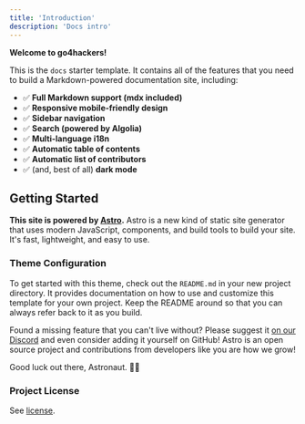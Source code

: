 ```yaml
---
title: 'Introduction'
description: 'Docs intro'
---
```


**Welcome to go4hackers!**

This is the `docs` starter template. It contains all of the features that you need to build a Markdown-powered documentation site, including:

- ✅ **Full Markdown support (mdx included)**
- ✅ **Responsive mobile-friendly design**
- ✅ **Sidebar navigation**
- ✅ **Search (powered by Algolia)**
- ✅ **Multi-language i18n**
- ✅ **Automatic table of contents**
- ✅ **Automatic list of contributors**
- ✅ (and, best of all) **dark mode**

## Getting Started

**This site is powered by [Astro](https://astro.build/).** Astro is a new kind of static site generator that uses modern JavaScript, components, and build tools to build your site. It's fast, lightweight, and easy to use.

### Theme Configuration

To get started with this theme, check out the `README.md` in your new project directory. It provides documentation on how to use and customize this template for your own project. Keep the README around so that you can always refer back to it as you build.

Found a missing feature that you can't live without? Please suggest it [on our Discord](https://astro.build/chat) and even consider adding it yourself on GitHub! Astro is an open source project and contributions from developers like you are how we grow!

Good luck out there, Astronaut. 🧑‍🚀

### Project License

See [license](./license).
